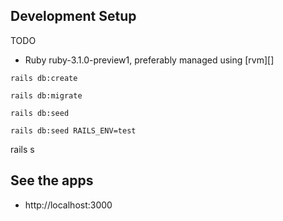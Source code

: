 
## Development Setup

TODO

* Ruby ruby-3.1.0-preview1, preferably managed using [rvm][]
```
rails db:create
```

```
rails db:migrate
```

```
rails db:seed
```

```
rails db:seed RAILS_ENV=test
```

rails s
## See the apps
* http://localhost:3000
